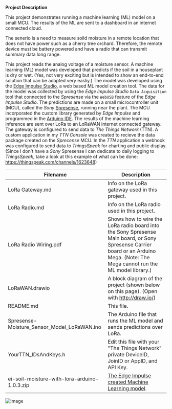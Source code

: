 **Project Description**

This project demonstrates running a machine learning (ML) model on a small MCU. The results of the ML are sent to a dashboard in an internet connected cloud.

The senerio is a need to measure soild moisture in a remote location that does not have power such as a cherry tree orchard. Therefore, the remote device must be battery powered and have a radio that can transmit summary data long range.

This project reads the analog voltage of a moisture sensor. A machine learning (ML) model was developed that predicts if the soil in a houseplant is dry or wet. (Yes, not very exciting but is intended to show an end-to-end solution that can be adapted very easliy.) The model was developed using the [Edge Impulse Studio](https://www.edgeimpulse.com/), a web based ML model creation tool. The data for the model was collected by using the *Edge Impulse Studio* `Data Acquisition` tool that connected to the *Spresense* via the `WebUSB` feature of the *Edge Impulse Studio*. The predictions are made on a small microcontroller unit (MCU), called the *Sony* [Spresense](https://developer.sony.com/develop/spresense/specifications), running near the plant. The MCU incorporated the custom library generated by *Edge Impulse* and programmed in the [Arduino IDE](https://www.arduino.cc/en/software).  The results of the machine learning inference are sent over LoRa to an LoRaWAN internet connected gateway.  The gateway is configured to send data to *The Things Network* (TTN). A custom application in my *TTN Console* was created to recieve the data package created on the *Sprecense* MCU. In the *TTN* application a webhook was configured to send data to *ThingsSpeak* for charting and public display. (Since I don't have a *Sony* Spresense I can dedicate to daily logging to *ThingsSpeak*, take a look at this example of what can be done: https://thingspeak.com/channels/1623648)

| Filename                                    | Description                                 |             
| ------------------------------------------- | ------------------------------------------- |
| LoRa Gateway.md                             | Info on the LoRa gateway used in this project.|
| LoRa Radio.md                               | Info on the LoRa radio used in this project.|
| LoRa Radio Wiring.pdf                       | Shows how to wire the LoRa radio board into the Sony Spresense Main board, or Sony Spresense Carrier board or an Arduino Mega. (Note: The Mega cannot run the ML model library.)| 
| LoRaWAN.drawio                              | A block diagram of the project (shown below on this page). (Open with http://draw.io/)|
| README.md                                   | This file. |
| Spresense-Moisture_Sensor_Model_LoRaWAN.ino | The Arduino file that runs the ML model and sends predictions over LoRa.|
| YourTTN_IDsAndKeys.h                        | Edit this file with your "The Things Network" private DeviceID, JoinID or AppID, and API Key.|
| ei-soil-moisture-with-lora-arduino-1.0.3.zip| [The Edge Impulse created Machine Learning model](https://studio.edgeimpulse.com/public/167207/latest).| 

![image](https://user-images.githubusercontent.com/92460732/207224619-3d6c33f8-2ee5-4db0-bd2e-2a648fe3ecfc.png)


